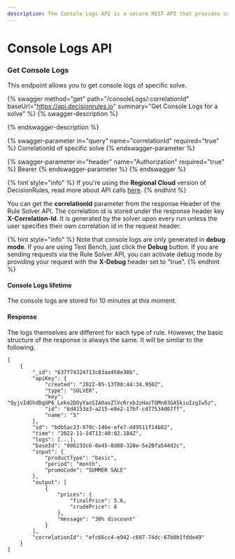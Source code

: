 ```yaml
---
description: The Console Logs API is a secure REST API that provides console logs.
---
```


# Console Logs API

### Get Console Logs

This endpoint allows you to get console logs of specific solve.&#x20;

{% swagger method="get" path="/consoleLogs/:correlationId" baseUrl="https://api.decisionrules.io" summary="Get Console Logs for a solve" %}
{% swagger-description %}

{% endswagger-description %}

{% swagger-parameter in="query" name="correlationId" required="true" %}
CorrelationId of specific solve
{% endswagger-parameter %}

{% swagger-parameter in="header" name="Authorization" required="true" %}
Bearer <Solver API Key>
{% endswagger-parameter %}
{% endswagger %}

{% hint style="info" %}
If you're using the **Regional Cloud** version of DecisionRules, read more about API calls [here](../regional-cloud/region-specific-api-urls.md#making-api-calls-on-region-cloud-accounts).
{% endhint %}

You can get the **correlationId** parameter from the response Header of the Rule Solver API. The correlation id is stored under the response header key **X-Correlation-Id**. It is generated by the solver upon every run unless the user specifies their own correlation id in the request header.

{% hint style="info" %}
Note that console logs are only generated in **debug mode**. If you are using Test Bench, just click the **Debug** button. If you are sending requests via the Rule Solver API, you can activate debug mode by providing your request with the **X-Debug** header set to "true".
{% endhint %}

#### Console Logs lifetime

The console logs are stored for 10 minutes at this moment.

#### Response

The logs themselves are different for each type of rule. However, the basic structure of the response is always the same. It will be similar to the following.

```
[
    {
        "_id": "637f74324713c83aa450e38b",
        "apiKey": {
            "created": "2022-05-13T08:44:34.950Z",
            "type": "SOLVER",
            "key": "QyjvIdGhdDgUP6_Leko2DOyYaoSIA0axZlVcRrxbJzHazTOMn03GA5kiuIzgIw5z",
            "id": "6d4153a3-a215-e8e2-17bf-cd77534d07ff",
            "name": "S"
        },
        "id": "bdb5ac23-970c-146e-efe7-d49511f14b82",
        "time": "2022-11-24T13:40:02.184Z",
        "logs": [...],
        "baseId": "086233c6-8e45-0d88-328e-5e20fa544d2c",
        "input": {
            "productType": "basic",
            "period": "month",
            "promoCode": "SUMMER SALE"
        },
        "output": [
            {
                "prices": {
                    "finalPrice": 5.6,
                    "crudePrice": 8
                },
                "message": "30% discount"
            }
        ],
        "correlationId": "efc66cc4-e942-c687-74dc-67b0b1fdde49"
    }
]
```
